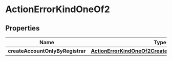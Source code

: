 
# ActionErrorKindOneOf2

## Properties
| Name | Type | Description | Notes |
| ------------ | ------------- | ------------- | ------------- |
| **createAccountOnlyByRegistrar** | [**ActionErrorKindOneOf2CreateAccountOnlyByRegistrar**](ActionErrorKindOneOf2CreateAccountOnlyByRegistrar.md) |  |  |



